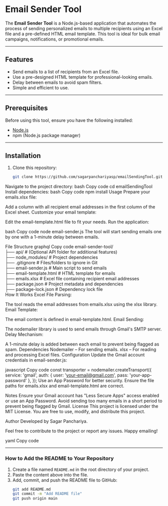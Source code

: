 # Email Sender Tool

The **Email Sender Tool** is a Node.js-based application that automates the process of sending personalized emails to multiple recipients using an Excel file and a pre-defined HTML email template. This tool is ideal for bulk email campaigns, notifications, or promotional emails.

---

## Features
- Send emails to a list of recipients from an Excel file.
- Use a pre-designed HTML template for professional-looking emails.
- Delay between emails to avoid spam filters.
- Simple and efficient to use.

---

## Prerequisites
Before using this tool, ensure you have the following installed:
- [Node.js](https://nodejs.org/)
- npm (Node.js package manager)

---

## Installation
1. Clone this repository:
   ```bash
   git clone https://github.com/sagarpanchariyasp/emailSendingTool.git
Navigate to the project directory:
bash
Copy code
cd emailSendingTool
Install dependencies:
bash
Copy code
npm install
Usage
Prepare your emails.xlsx file:

Add a column with all recipient email addresses in the first column of the Excel sheet.
Customize your email template:

Edit the email-template.html file to fit your needs.
Run the application:

bash
Copy code
node email-sender.js
The tool will start sending emails one by one with a 1-minute delay between emails.

File Structure
graphql
Copy code
email-sender-tool/ </br>
├── api/                 # (Optional API folder for additional features) </br>
├── node_modules/        # Project dependencies </br>
├── .gitignore           # Files/folders to ignore in Git </br>
├── email-sender.js      # Main script to send emails </br>
├── email-template.html  # HTML template for emails </br>
├── emails.xlsx          # Excel file containing recipient email addresses </br>
├── package.json         # Project metadata and dependencies </br>
├── package-lock.json    # Dependency lock file </br>
How It Works
Excel File Parsing:

The tool reads the email addresses from emails.xlsx using the xlsx library.
Email Template:

The email content is defined in email-template.html.
Email Sending:

The nodemailer library is used to send emails through Gmail's SMTP server.
Delay Mechanism:

A 1-minute delay is added between each email to prevent being flagged as spam.
Dependencies
Nodemailer – For sending emails.
xlsx – For reading and processing Excel files.
Configuration
Update the Gmail account credentials in email-sender.js:

javascript
Copy code
const transporter = nodemailer.createTransport({
  service: 'gmail',
  auth: {
    user: 'your-email@gmail.com',
    pass: 'your-app-password'
  },
});
Use an App Password for better security.
Ensure the file paths for emails.xlsx and email-template.html are correct.

Notes
Ensure your Gmail account has "Less Secure Apps" access enabled or use an App Password.
Avoid sending too many emails in a short period to prevent being flagged by Gmail.
License
This project is licensed under the MIT License. You are free to use, modify, and distribute this project.

Author
Developed by Sagar Panchariya.

Feel free to contribute to the project or report any issues. Happy emailing!

yaml
Copy code

---

### How to Add the README to Your Repository
1. Create a file named `README.md` in the root directory of your project.
2. Paste the content above into the file.
3. Add, commit, and push the README file to GitHub:
   ```bash
   git add README.md
   git commit -m "Add README file"
   git push origin main

